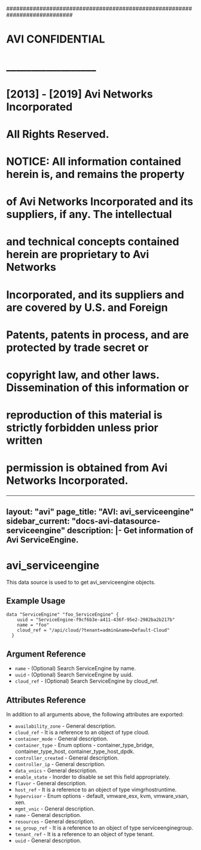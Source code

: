 
############################################################################
#
# AVI CONFIDENTIAL
# __________________
#
# [2013] - [2019] Avi Networks Incorporated
# All Rights Reserved.
#
# NOTICE: All information contained herein is, and remains the property
# of Avi Networks Incorporated and its suppliers, if any. The intellectual
# and technical concepts contained herein are proprietary to Avi Networks
# Incorporated, and its suppliers and are covered by U.S. and Foreign
# Patents, patents in process, and are protected by trade secret or
# copyright law, and other laws. Dissemination of this information or
# reproduction of this material is strictly forbidden unless prior written
# permission is obtained from Avi Networks Incorporated.
###

---
layout: "avi"
page_title: "AVI: avi_serviceengine"
sidebar_current: "docs-avi-datasource-serviceengine"
description: |-
  Get information of Avi ServiceEngine.
---

# avi_serviceengine

This data source is used to to get avi_serviceengine objects.

## Example Usage

```hcl
data "ServiceEngine" "foo_ServiceEngine" {
    uuid = "ServiceEngine-f9cf6b3e-a411-436f-95e2-2982ba2b217b"
    name = "foo"
    cloud_ref = "/api/cloud/?tenant=admin&name=Default-Cloud"
  }
```

## Argument Reference

* `name` - (Optional) Search ServiceEngine by name.
* `uuid` - (Optional) Search ServiceEngine by uuid.
* `cloud_ref` - (Optional) Search ServiceEngine by cloud_ref.
  
## Attributes Reference

In addition to all arguments above, the following attributes are exported:

* `availability_zone` - General description.
* `cloud_ref` - It is a reference to an object of type cloud.
* `container_mode` - General description.
* `container_type` - Enum options - container_type_bridge, container_type_host, container_type_host_dpdk.
* `controller_created` - General description.
* `controller_ip` - General description.
* `data_vnics` - General description.
* `enable_state` - Inorder to disable se set this field appropriately.
* `flavor` - General description.
* `host_ref` - It is a reference to an object of type vimgrhostruntime.
* `hypervisor` - Enum options - default, vmware_esx, kvm, vmware_vsan, xen.
* `mgmt_vnic` - General description.
* `name` - General description.
* `resources` - General description.
* `se_group_ref` - It is a reference to an object of type serviceenginegroup.
* `tenant_ref` - It is a reference to an object of type tenant.
* `uuid` - General description.


